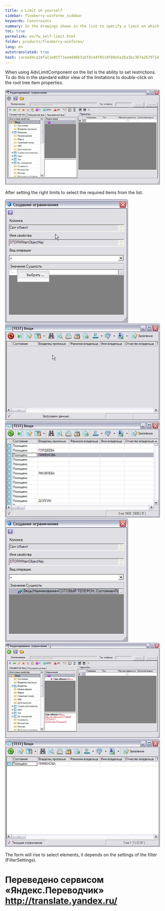 ```yaml
--- 
title: a Limit on yourself 
sidebar: flexberry-winforms_sidebar 
keywords: Constraints 
summary: In the drawings shown in the list to specify a limit on which elements of this list will appear (limitation on themselves, i.e. on the elements of the list) 
toc: true 
permalink: en/fw_self-limit.html 
folder: products/flexberry-winforms/ 
lang: en 
autotranslated: true 
hash: cacead4ca24fa11e05f73ae4d40b316fdc44f8519f89e5a1ba3bc3b7a2b79714 
--- 
```


When using AdvLimitComponent on the list is the ability to set restrictions. To do this in the standard editor view of the limitations to double-click on the root tree item properties. 

![](/images/pages/products/flexberry-winforms/subsystems/limits/scr021.jpg) 

After setting the right limits to select the required items from the list. 

![](/images/pages/products/flexberry-winforms/subsystems/limits/scr031.jpg) 
![](/images/pages/products/flexberry-winforms/subsystems/limits/scr041.jpg) 
![](/images/pages/products/flexberry-winforms/subsystems/limits/scr051.jpg) 
![](/images/pages/products/flexberry-winforms/subsystems/limits/scr061.jpg) 
![](/images/pages/products/flexberry-winforms/subsystems/limits/scr071.jpg) 
![](/images/pages/products/flexberry-winforms/subsystems/limits/scr081.jpg) 

The form will rise to select elements, it depends on the settings of the filter (FilterSettings).


 # Переведено сервисом «Яндекс.Переводчик» http://translate.yandex.ru/